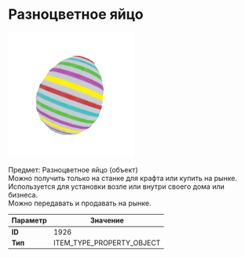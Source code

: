 # Разноцветное яйцо

![Item Image](../img/1926.webp?raw=true)

Предмет: Разноцветное яйцо (объект)<br>Можно получить только на станке для крафта или купить на рынке.<br>Используется для установки возле или внутри своего дома или бизнеса.<br>Можно передавать и продавать на рынке.


| Параметр | Значение |
|----------|----------|
| **ID** | 1926 |
| **Тип** | ITEM_TYPE_PROPERTY_OBJECT |

